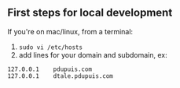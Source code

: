 ## First steps for local development

If you're on mac/linux, from a terminal:
1. `sudo vi /etc/hosts`
2. add lines for your domain and subdomain, ex:
```
127.0.0.1    pdupuis.com
127.0.0.1    dtale.pdupuis.com
```


